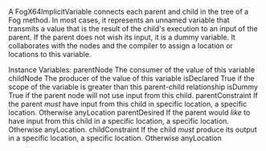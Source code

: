 A FogX64ImplicitVariable connects each parent and child in the tree of a Fog method. In most cases, it represents an unnamed variable that transmits a value that is the result of the child's execution to an input of the parent. If the parent does not wish its input, it is a dummy variable. It collaborates with the nodes and the compiler to assign a location or locations to this variable.

Instance Variables:
	parentNode	<FogX64Node> The consumer of the value of this variable
	childNode	<FogX64Node> The producer of the value of this variable
	isDeclared <Boolean> True if the scope of the variable is greater than this parent-child relationship
	isDummy	<Boolean> True if the parent node will not use input from this child.
	parentConstraint	<FogX64Location> If the parent *must* have input from this child in specific location, a specific location. Otherwise anyLocation
	parentDesired	<FogX64Location> If the parent would *like* to have input from this child in a specific location, a specific location. Otherwise anyLocation.
	childConstraint	<FogX64Location> If the child *must* produce its output in a specific location, a specific location. Otherwise anyLocation